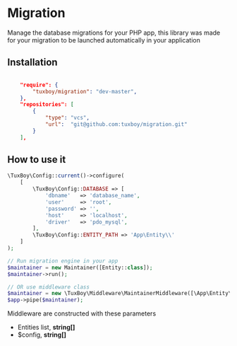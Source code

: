 # Migration 

Manage the database migrations for your PHP app, this library was made for your migration to be launched
automatically in your application

## Installation

````json

    "require": {
        "tuxboy/migration": "dev-master",
    },
    "repositories": [
        {
            "type": "vcs",
            "url":  "git@github.com:tuxboy/migration.git"
        }
    ],
````

## How to use it

````php
\TuxBoy\Config::current()->configure(
    [
        \TuxBoy\Config::DATABASE => [
            'dbname'   => 'database_name',
            'user'     => 'root',
            'password' => '',
            'host'     => 'localhost',
            'driver'   => 'pdo_mysql',
        ],
        \TuxBoy\Config::ENTITY_PATH => 'App\Entity\\'
    ]
);

// Run migration engine in your app
$maintainer = new Maintainer([Entity::class]);
$maintainer->run();

// OR use middleware class
$maintainer = new \TuxBoy\Middleware\MaintainerMiddleware([\App\Entity\Post::class], $config);
$app->pipe($maintainer);
````

Middleware are constructed with these parameters

* Entities list, **string[]**
* $config, **string[]**


